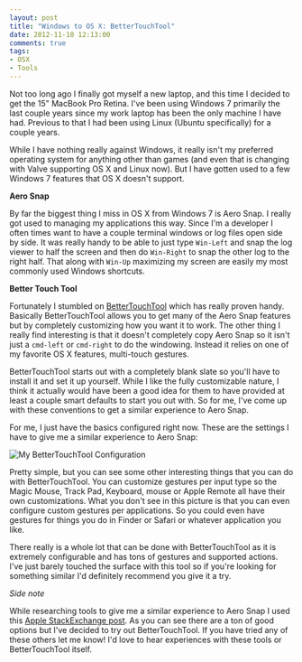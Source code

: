 ```yaml
---
layout: post
title: "Windows to OS X: BetterTouchTool"
date: 2012-11-10 12:13:00
comments: true
tags:
- OSX
- Tools
---
```


Not too long ago I finally got myself a new laptop, and this time I decided to
get the 15" MacBook Pro Retina. I've been using Windows 7 primarily the last
couple years since my work laptop has been the only machine I have had. Previous
to that I had been using Linux (Ubuntu specifically) for a couple years.

While I have nothing really against Windows, it really isn't my preferred
operating system for anything other than games (and even that is changing with
Valve supporting OS X and Linux now). But I have gotten used to a few Windows 7
features that OS X doesn't support.

**Aero Snap**

By far the biggest thing I miss in OS X from Windows 7 is Aero Snap. I really
got used to managing my applications this way. Since I'm a developer I often
times want to have a couple terminal windows or log files open side by side. It
was really handy to be able to just type `Win-Left` and snap the log viewer to
half the screen and then do `Win-Right` to snap the other log to the right half.
That along with `Win-Up` maximizing my screen are easily my most commonly used
Windows shortcuts.

**Better Touch Tool**

Fortunately I stumbled on [BetterTouchTool](http://www.boastr.de/) which has
really proven handy. Basically BetterTouchTool allows you to get many of the
Aero Snap features but by completely customizing how you want it to work. The
other thing I really find interesting is that it doesn't completely copy Aero
Snap so it isn't just a `cmd-left` or `cmd-right` to do the windowing. Instead
it relies on one of my favorite OS X features, multi-touch gestures.

BetterTouchTool starts out with a completely blank slate so you'll have to
install it and set it up yourself. While I like the fully customizable nature, I
think it actually would have been a good idea for them to have provided at least
a couple smart defaults to start you out with. So for me, I've come up with
these conventions to get a similar experience to Aero Snap.

For me, I just have the basics configured right now. These are the settings I
have to give me a similar experience to Aero Snap:

![My BetterTouchTool Configuration](/assets/images/bettertouchtool-cfg.jpg "My configuration")

Pretty simple, but you can see some other interesting things that you can do
with BetterTouchTool. You can customize gestures per input type so the Magic
Mouse, Track Pad, Keyboard, mouse or Apple Remote all have their own
customizations. What you don't see in this picture is that you can even
configure custom gestures per applications. So you could even have gestures for
things you do in Finder or Safari or whatever application you like.

There really is a whole lot that can be done with BetterTouchTool as it is
extremely configurable and has tons of gestures and supported actions. I've just
barely touched the surface with this tool so if you're looking for something
similar I'd definitely recommend you give it a try.

*Side note*

While researching tools to give me a similar experience to Aero Snap I used this
[Apple StackExchange post](http://apple.stackexchange.com/questions/9659/what-window-management-options-exist-for-os-x).
As you can see there are a ton of good options but I've decided to try out
BetterTouchTool. If you have tried any of these others let me know! I'd love to
hear experiences with these tools or BetterTouchTool itself.
